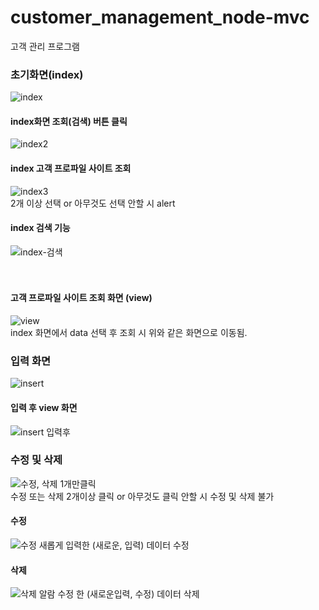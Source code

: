 # customer_management_node-mvc
고객 관리 프로그램

### 초기화면(index)
![index](https://user-images.githubusercontent.com/75245755/121766906-156b1300-cb90-11eb-9828-7937342be842.PNG)  

#### index화면 조회(검색) 버튼 클릭  
![index2](https://user-images.githubusercontent.com/75245755/121767530-91b32580-cb93-11eb-8afc-88d22cebad2b.PNG)  
#### index 고객 프로파일 사이트 조회  
![index3](https://user-images.githubusercontent.com/75245755/121767557-caeb9580-cb93-11eb-9fa3-c397381812e2.PNG)  
2개 이상 선택 or 아무것도 선택 안할 시 alert  
#### index 검색 기능  
![index-검색](https://user-images.githubusercontent.com/75245755/121767576-e656a080-cb93-11eb-989d-333f32fb1de2.PNG)  
<br>
<br>
#### 고객 프로파일 사이트 조회 화면 (view)  
![view](https://user-images.githubusercontent.com/75245755/121767590-fff7e800-cb93-11eb-8187-9df254d4c146.PNG)  
index 화면에서 data 선택 후 조회 시 위와 같은 화면으로 이동됨.  
### 입력 화면 
![insert](https://user-images.githubusercontent.com/75245755/121767605-1aca5c80-cb94-11eb-8658-336481f974b7.PNG)  
#### 입력 후 view 화면
![insert 입력후](https://user-images.githubusercontent.com/75245755/121767620-3fbecf80-cb94-11eb-90ab-3b0cce8b20ff.PNG)  
### 수정 및 삭제
![수정, 삭제 1개만클릭](https://user-images.githubusercontent.com/75245755/121767631-5402cc80-cb94-11eb-9770-66ef864043bb.PNG)  
수정 또는 삭제 2개이상 클릭 or 아무것도 클릭 안할 시 수정 및 삭제 불가 
#### 수정  
![수정](https://user-images.githubusercontent.com/75245755/121767654-83193e00-cb94-11eb-9f5e-fa23baa497b6.PNG)
새롭게 입력한 (새로운, 입력) 데이터 수정
#### 삭제
![삭제 알람](https://user-images.githubusercontent.com/75245755/121767649-785ea900-cb94-11eb-9539-dc7302179768.PNG)
수정 한 (새로운입력, 수정) 데이터 삭제









